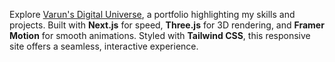 Explore [Varun's Digital Universe](https://portfolio.varuntd.com), a portfolio highlighting my skills and projects. Built with **Next.js** for speed, **Three.js** for 3D rendering, and **Framer Motion** for smooth animations. Styled with **Tailwind CSS**, this responsive site offers a seamless, interactive experience.
